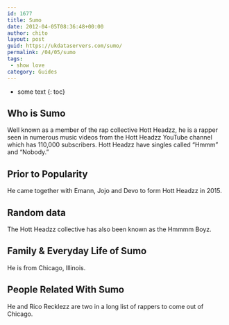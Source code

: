 ```yaml
---
id: 1677
title: Sumo
date: 2012-04-05T08:36:48+00:00
author: chito
layout: post
guid: https://ukdataservers.com/sumo/
permalink: /04/05/sumo
tags:
 - show love
category: Guides
---
```


* some text
{: toc}
          
          
## Who is  Sumo
                  
                  
                  
Well known as a member of the rap collective Hott Headzz, he is a rapper seen in numerous music videos from the Hott Headzz YouTube channel which has 110,000 subscribers. Hott Headzz have singles called &#8220;Hmmm&#8221; and &#8220;Nobody.&#8221; 
                  
                
                
                
## Prior to Popularity 
                  
                  
                  
He came together with Emann, Jojo and Devo to form Hott Headzz in 2015. 
                  
                
                
                
## Random data 
                  
                  
                  
The Hott Headzz collective has also been known as the Hmmmm Boyz. 
                  
                
                
                
## Family & Everyday Life of Sumo
                  
                  
                  
He is from Chicago, Illinois. 
                  
                
                
                
## People Related With  Sumo
                  
                  
                  
He and Rico Recklezz are two in a long list of rappers to come out of Chicago. 
                  
                
              
            
          
          
          
    
    
  
